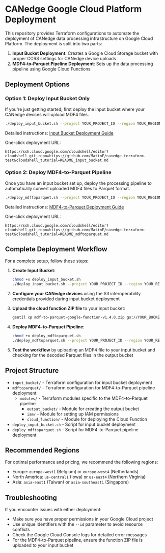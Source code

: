 # CANedge Google Cloud Platform Deployment

This repository provides Terraform configurations to automate the deployment of CANedge data processing infrastructure on Google Cloud Platform. The deployment is split into two parts:

1. **Input Bucket Deployment**: Creates a Google Cloud Storage bucket with proper CORS settings for CANedge device uploads
2. **MDF4-to-Parquet Pipeline Deployment**: Sets up the data processing pipeline using Google Cloud Functions

## Deployment Options

### Option 1: Deploy Input Bucket Only

If you're just getting started, first deploy the input bucket where your CANedge devices will upload MDF4 files.

```bash
./deploy_input_bucket.sh --project YOUR_PROJECT_ID --region YOUR_REGION --bucket YOUR_BUCKET_NAME
```

Detailed instructions: [Input Bucket Deployment Guide](README_input_bucket.md)

One-click deployment URL:
```
https://ssh.cloud.google.com/cloudshell/editor?cloudshell_git_repo=https://github.com/MatinF/canedge-terraform-test&cloudshell_tutorial=README_input_bucket.md
```

### Option 2: Deploy MDF4-to-Parquet Pipeline

Once you have an input bucket set up, deploy the processing pipeline to automatically convert uploaded MDF4 files to Parquet format.

```bash
./deploy_mdftoparquet.sh --project YOUR_PROJECT_ID --region YOUR_REGION --bucket YOUR_INPUT_BUCKET_NAME
```

Detailed instructions: [MDF4-to-Parquet Deployment Guide](README_mdftoparquet.md)

One-click deployment URL:
```
https://ssh.cloud.google.com/cloudshell/editor?cloudshell_git_repo=https://github.com/MatinF/canedge-terraform-test&cloudshell_tutorial=README_mdftoparquet.md
```

## Complete Deployment Workflow

For a complete setup, follow these steps:

1. **Create Input Bucket**:
   ```bash
   chmod +x deploy_input_bucket.sh
   ./deploy_input_bucket.sh --project YOUR_PROJECT_ID --region YOUR_REGION --bucket YOUR_BUCKET_NAME
   ```

2. **Configure your CANedge devices** using the S3 interoperability credentials provided during input bucket deployment

3. **Upload the cloud function ZIP file** to your input bucket:
   ```bash
   gsutil cp mdf-to-parquet-google-function-v1.4.0.zip gs://YOUR_BUCKET_NAME/
   ```

4. **Deploy MDF4-to-Parquet Pipeline**:
   ```bash
   chmod +x deploy_mdftoparquet.sh
   ./deploy_mdftoparquet.sh --project YOUR_PROJECT_ID --region YOUR_REGION --bucket YOUR_INPUT_BUCKET_NAME
   ```

5. **Test the workflow** by uploading an MDF4 file to your input bucket and checking for the decoded Parquet files in the output bucket

## Project Structure

- `input_bucket/` - Terraform configuration for input bucket deployment
- `mdftoparquet/` - Terraform configuration for MDF4-to-Parquet pipeline deployment
  - `modules/` - Terraform modules specific to the MDF4-to-Parquet pipeline
    - `output_bucket/` - Module for creating the output bucket
    - `iam/` - Module for setting up IAM permissions
    - `cloud_function/` - Module for deploying the Cloud Function
- `deploy_input_bucket.sh` - Script for input bucket deployment
- `deploy_mdftoparquet.sh` - Script for MDF4-to-Parquet pipeline deployment

## Recommended Regions

For optimal performance and pricing, we recommend the following regions:
- Europe: `europe-west1` (Belgium) or `europe-west4` (Netherlands)
- North America: `us-central1` (Iowa) or `us-east4` (Northern Virginia)
- Asia: `asia-east1` (Taiwan) or `asia-southeast1` (Singapore)

## Troubleshooting

If you encounter issues with either deployment:

- Make sure you have proper permissions in your Google Cloud project
- Use unique identifiers with the `--id` parameter to avoid resource conflicts
- Check the Google Cloud Console logs for detailed error messages
- For the MDF4-to-Parquet pipeline, ensure the function ZIP file is uploaded to your input bucket